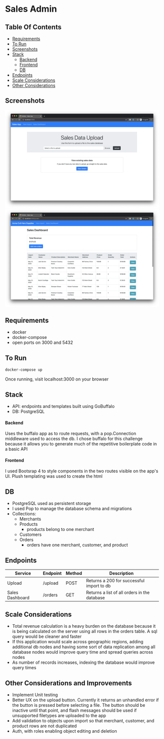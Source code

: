 # Sales Admin

## Table Of Contents
- [Requirements](#requirements)
- [To Run](#to-run)
- [Screenshots](#screenshots)
- [Stack](#stack)
    - [Backend](#backend)
    - [Frontend](#frontend)
    - [DB](#db)
- [Endpoints](#endpoints)
- [Scale Considerations](#scale-considerations)
- [Other Considerations](#other-considerations-and-improvements)

## Screenshots

![Sales App Home](home.png)
![Sales App Dashboard](dashboard.png)

## Requirements
- docker
- docker-compose
- open ports on 3000 and 5432

## To Run
```bash
docker-compose up
```
Once running, visit localhost:3000 on your browser

## Stack
- API: endpoints and templates built using GoBuffalo
- DB: PostgreSQL

#### Backend
Uses the buffalo app as to route requests, with a pop.Connection middleware
used to access the db. I chose buffalo for this challenge because it allows you
to generate much of the repetitive boilerplate code in a basic API

#### Frontend
I used Bootsrap 4 to style components in the two routes visible on the app's UI. Plush templating was used to create the html

## DB
- PostgreSQL used as persistent storage
- I used Pop to manage the database schema and migrations
- Collections:
    - Merchants
    - Products
        - products belong to one merchant
    - Customers
    - Orders
        - orders have one merchant, customer, and product

## Endpoints
| Service         | Endpoint | Method | Description                                  |
|-----------------|----------|--------|----------------------------------------------|
| Upload          | /upload  | POST   | Returns a 200 for successful import to db    |
| Sales Dashboard | /orders  | GET    | Returns a list of all orders in the database |


## Scale Considerations
- Total revenue calculation is a heavy burden on the database because it is
  being calculated on the server using all rows in the orders table. A sql
  query would be cleaner and faster
- If this application would scale across geographic regions, adding additional
  db nodes and having some sort of data replication among all database nodes
  would improve query time and spread queries across nodes
- As number of records increases, indexing the database would improve query
  times

## Other Considerations and Improvements
- Implement Unit testing
- Better UX on the upload button. Currently it returns an unhandled error if
  the button is pressed before selecting a file. The button should be inactive
  until that point, and flash messages should be used if unsupported filetypes
  are uploaded to the app
- Add validation to objects upon import so that merchant, customer, and product
  rows are not duplicated
- Auth, with roles enabling object editing and deletion 
